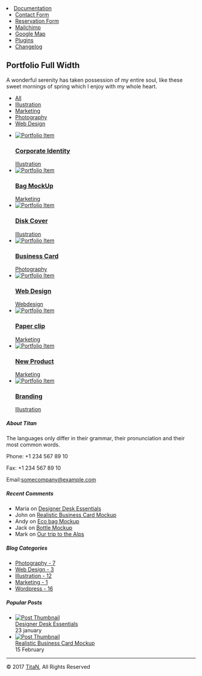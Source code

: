 <!DOCTYPE html>
<html lang="en-US" dir="ltr">
  <head>
    <meta charset="utf-8">
    <meta http-equiv="X-UA-Compatible" content="IE=edge">
    <meta name="viewport" content="width=device-width, initial-scale=1">
    <!--  
    Document Title
    =============================================
    -->
    <title>Titan | Multipurpose HTML5 Template</title>
    <!--  
    Favicons
    =============================================
    -->
    <link rel="apple-touch-icon" sizes="57x57" href="assets/images/favicons/apple-icon-57x57.png">
    <link rel="apple-touch-icon" sizes="60x60" href="assets/images/favicons/apple-icon-60x60.png">
    <link rel="apple-touch-icon" sizes="72x72" href="assets/images/favicons/apple-icon-72x72.png">
    <link rel="apple-touch-icon" sizes="76x76" href="assets/images/favicons/apple-icon-76x76.png">
    <link rel="apple-touch-icon" sizes="114x114" href="assets/images/favicons/apple-icon-114x114.png">
    <link rel="apple-touch-icon" sizes="120x120" href="assets/images/favicons/apple-icon-120x120.png">
    <link rel="apple-touch-icon" sizes="144x144" href="assets/images/favicons/apple-icon-144x144.png">
    <link rel="apple-touch-icon" sizes="152x152" href="assets/images/favicons/apple-icon-152x152.png">
    <link rel="apple-touch-icon" sizes="180x180" href="assets/images/favicons/apple-icon-180x180.png">
    <link rel="icon" type="image/png" sizes="192x192" href="assets/images/favicons/android-icon-192x192.png">
    <link rel="icon" type="image/png" sizes="32x32" href="assets/images/favicons/favicon-32x32.png">
    <link rel="icon" type="image/png" sizes="96x96" href="assets/images/favicons/favicon-96x96.png">
    <link rel="icon" type="image/png" sizes="16x16" href="assets/images/favicons/favicon-16x16.png">
    <link rel="manifest" href="/manifest.json">
    <meta name="msapplication-TileColor" content="#ffffff">
    <meta name="msapplication-TileImage" content="assets/images/favicons/ms-icon-144x144.png">
    <meta name="theme-color" content="#ffffff">
    <!--  
    Stylesheets
    =============================================
    
    -->
    <!-- Default stylesheets-->
    <link href="assets/lib/bootstrap/dist/css/bootstrap.min.css" rel="stylesheet">
    <!-- Template specific stylesheets-->
    <link href="https://fonts.googleapis.com/css?family=Roboto+Condensed:400,700" rel="stylesheet">
    <link href="https://fonts.googleapis.com/css?family=Volkhov:400i" rel="stylesheet">
    <link href="https://fonts.googleapis.com/css?family=Open+Sans:300,400,600,700,800" rel="stylesheet">
    <link href="assets/lib/animate.css/animate.css" rel="stylesheet">
    <link href="assets/lib/components-font-awesome/css/font-awesome.min.css" rel="stylesheet">
    <link href="assets/lib/et-line-font/et-line-font.css" rel="stylesheet">
    <link href="assets/lib/flexslider/flexslider.css" rel="stylesheet">
    <link href="assets/lib/owl.carousel/dist/assets/owl.carousel.min.css" rel="stylesheet">
    <link href="assets/lib/owl.carousel/dist/assets/owl.theme.default.min.css" rel="stylesheet">
    <link href="assets/lib/magnific-popup/dist/magnific-popup.css" rel="stylesheet">
    <link href="assets/lib/simple-text-rotator/simpletextrotator.css" rel="stylesheet">
    <!-- Main stylesheet and color file-->
    <link href="assets/css/style.css" rel="stylesheet">
    <link id="color-scheme" href="assets/css/colors/default.css" rel="stylesheet">
  </head>
  <body data-spy="scroll" data-target=".onpage-navigation" data-offset="60">
    <main>
      <div class="page-loader">
        <div class="loader">Loading...</div>
      </div>
      <nav class="navbar navbar-custom navbar-fixed-top" role="navigation">
        <div class="container">
          <div class="navbar-header">
            <button class="navbar-toggle" type="button" data-toggle="collapse" data-target="#custom-collapse"><span class="sr-only">Toggle navigation</span><span class="icon-bar"></span><span class="icon-bar"></span><span class="icon-bar"></span></button><a class="navbar-brand" href="index.html">Titan</a>
          </div>
          <div class="collapse navbar-collapse" id="custom-collapse">
            <ul class="nav navbar-nav navbar-right">
              <li class="dropdown"><a class="dropdown-toggle" href="#" data-toggle="dropdown">Home</a>
                <ul class="dropdown-menu">
                  <li><a href="index_mp_fullscreen_video_background.html">Default</a></li>
                  <li><a href="index_op_fullscreen_gradient_overlay.html">One Page</a></li>
                  <li><a href="index_agency.html">Agency</a></li>
                  <li><a href="index_portfolio.html">Portfolio</a></li>
                  <li><a href="index_restaurant.html">Restaurant</a></li>
                  <li><a href="index_finance.html">Finance</a></li>
                  <li><a href="index_landing.html">Landing Page</a></li>
                  <li><a href="index_photography.html">Photography</a></li>
                  <li><a href="index_shop.html">Shop</a></li>
                </ul>
              </li>
              <li class="dropdown"><a class="dropdown-toggle" href="#" data-toggle="dropdown">Headers</a>
                <ul class="dropdown-menu">
                  <li class="dropdown"><a class="dropdown-toggle" href="#" data-toggle="dropdown">Static Image Header</a>
                    <ul class="dropdown-menu">
                      <li><a href="index_mp_fullscreen_static.html">Fulscreen</a></li>
                      <li><a href="index_mp_classic_static.html">Classic</a></li>
                    </ul>
                  </li>
                  <li class="dropdown"><a class="dropdown-toggle" href="#" data-toggle="dropdown">Flexslider Header</a>
                    <ul class="dropdown-menu">
                      <li><a href="index_mp_fullscreen_flexslider.html">Fulscreen</a></li>
                      <li><a href="index_mp_classic_flexslider.html">Classic</a></li>
                    </ul>
                  </li>
                  <li class="dropdown"><a class="dropdown-toggle" href="#" data-toggle="dropdown">Video Background Header</a>
                    <ul class="dropdown-menu">
                      <li><a href="index_mp_fullscreen_video_background.html">Fulscreen</a></li>
                      <li><a href="index_mp_classic_video_background.html">Classic</a></li>
                    </ul>
                  </li>
                  <li class="dropdown"><a class="dropdown-toggle" href="#" data-toggle="dropdown">Text Rotator Header</a>
                    <ul class="dropdown-menu">
                      <li><a href="index_mp_fullscreen_text_rotator.html">Fulscreen</a></li>
                      <li><a href="index_mp_classic_text_rotator.html">Classic</a></li>
                    </ul>
                  </li>
                  <li class="dropdown"><a class="dropdown-toggle" href="#" data-toggle="dropdown">Gradient Overlay Header</a>
                    <ul class="dropdown-menu">
                      <li><a href="index_mp_fullscreen_gradient_overlay.html">Fulscreen</a></li>
                      <li><a href="index_mp_classic_gradient_overlay.html">Classic</a></li>
                    </ul>
                  </li>
                </ul>
              </li>
              <li class="dropdown"><a class="dropdown-toggle" href="#" data-toggle="dropdown">Pages</a>
                <ul class="dropdown-menu">
                  <li class="dropdown"><a class="dropdown-toggle" href="#" data-toggle="dropdown">About</a>
                    <ul class="dropdown-menu">
                      <li><a href="about1.html">About 1</a></li>
                      <li><a href="about2.html">About 2</a></li>
                      <li><a href="about3.html">About 3</a></li>
                      <li><a href="about4.html">About 4</a></li>
                      <li><a href="about5.html">About 5</a></li>
                    </ul>
                  </li>
                  <li class="dropdown"><a class="dropdown-toggle" href="#" data-toggle="dropdown">Services</a>
                    <ul class="dropdown-menu">
                      <li><a href="service1.html">Service 1</a></li>
                      <li><a href="service2.html">Service 2</a></li>
                      <li><a href="service3.html">Service 3</a></li>
                    </ul>
                  </li>
                  <li class="dropdown"><a class="dropdown-toggle" href="#" data-toggle="dropdown">Pricing</a>
                    <ul class="dropdown-menu">
                      <li><a href="pricing1.html">Pricing 1</a></li>
                      <li><a href="pricing2.html">Pricing 2</a></li>
                    </ul>
                  </li>
                  <li class="dropdown"><a class="dropdown-toggle" href="#" data-toggle="dropdown">Gallery</a>
                    <ul class="dropdown-menu">
                      <li><a href="gallery_col_2.html">2 Columns</a></li>
                      <li><a href="gallery_col_3.html">3 Columns</a></li>
                      <li><a href="gallery_col_4.html">4 Columns</a></li>
                      <li><a href="gallery_col_6.html">6 Columns</a></li>
                    </ul>
                  </li>
                  <li class="dropdown"><a class="dropdown-toggle" href="#" data-toggle="dropdown">Contact</a>
                    <ul class="dropdown-menu">
                      <li><a href="contact1.html">Contact 1</a></li>
                      <li><a href="contact2.html">Contact 2</a></li>
                      <li><a href="contact3.html">Contact 3</a></li>
                    </ul>
                  </li>
                  <li class="dropdown"><a class="dropdown-toggle" href="#" data-toggle="dropdown">Restaurant menu</a>
                    <ul class="dropdown-menu">
                      <li><a href="restaurant_menu1.html">Menu 2 Columns</a></li>
                      <li><a href="restaurant_menu2.html">Menu 3 Columns</a></li>
                    </ul>
                  </li>
                  <li><a href="login_register.html">Login / Register</a></li>
                  <li><a href="faq.html">FAQ</a></li>
                  <li><a href="404.html">Page 404</a></li>
                </ul>
              </li>
              <li class="dropdown"><a class="dropdown-toggle" href="#" data-toggle="dropdown">Portfolio</a>
                <ul class="dropdown-menu" role="menu">
                  <li class="dropdown"><a class="dropdown-toggle" href="#" data-toggle="dropdown">Boxed</a>
                    <ul class="dropdown-menu">
                      <li><a href="portfolio_boxed_col_2.html">2 Columns</a></li>
                      <li><a href="portfolio_boxed_col_3.html">3 Columns</a></li>
                      <li><a href="portfolio_boxed_col_4.html">4 Columns</a></li>
                    </ul>
                  </li>
                  <li class="dropdown"><a class="dropdown-toggle" href="#" data-toggle="dropdown">Boxed - Gutter</a>
                    <ul class="dropdown-menu">
                      <li><a href="portfolio_boxed_gutter_col_2.html">2 Columns</a></li>
                      <li><a href="portfolio_boxed_gutter_col_3.html">3 Columns</a></li>
                      <li><a href="portfolio_boxed_gutter_col_4.html">4 Columns</a></li>
                    </ul>
                  </li>
                  <li class="dropdown"><a class="dropdown-toggle" href="#" data-toggle="dropdown">Full Width</a>
                    <ul class="dropdown-menu">
                      <li><a href="portfolio_full_width_col_2.html">2 Columns</a></li>
                      <li><a href="portfolio_full_width_col_3.html">3 Columns</a></li>
                      <li><a href="portfolio_full_width_col_4.html">4 Columns</a></li>
                    </ul>
                  </li>
                  <li class="dropdown"><a class="dropdown-toggle" href="#" data-toggle="dropdown">Full Width - Gutter</a>
                    <ul class="dropdown-menu">
                      <li><a href="portfolio_full_width_gutter_col_2.html">2 Columns</a></li>
                      <li><a href="portfolio_full_width_gutter_col_3.html">3 Columns</a></li>
                      <li><a href="portfolio_full_width_gutter_col_4.html">4 Columns</a></li>
                    </ul>
                  </li>
                  <li class="dropdown"><a class="dropdown-toggle" href="#" data-toggle="dropdown">Masonry</a>
                    <ul class="dropdown-menu">
                      <li class="dropdown"><a class="dropdown-toggle" href="#" data-toggle="dropdown">Boxed</a>
                        <ul class="dropdown-menu">
                          <li><a href="portfolio_masonry_boxed_col_2.html">2 Columns</a></li>
                          <li><a href="portfolio_masonry_boxed_col_3.html">3 Columns</a></li>
                          <li><a href="portfolio_masonry_boxed_col_4.html">4 Columns</a></li>
                        </ul>
                      </li>
                      <li class="dropdown"><a class="dropdown-toggle" href="#" data-toggle="dropdown">Full Width</a>
                        <ul class="dropdown-menu">
                          <li><a href="portfolio_masonry_full_width_col_2.html">2 Columns</a></li>
                          <li><a href="portfolio_masonry_full_width_col_3.html">3 Columns</a></li>
                          <li><a href="portfolio_masonry_full_width_col_4.html">4 Columns</a></li>
                        </ul>
                      </li>
                    </ul>
                  </li>
                  <li class="dropdown"><a class="dropdown-toggle" href="#" data-toggle="dropdown">Hover Style</a>
                    <ul class="dropdown-menu">
                      <li><a href="portfolio_hover_black.html">Black</a></li>
                      <li><a href="portfolio_hover_gradient.html">Gradient</a></li>
                    </ul>
                  </li>
                  <li class="dropdown"><a class="dropdown-toggle" href="#" data-toggle="dropdown">Single</a>
                    <ul class="dropdown-menu">
                      <li class="dropdown"><a class="dropdown-toggle" href="#" data-toggle="dropdown">Featured Image</a>
                        <ul class="dropdown-menu">
                          <li><a href="portfolio_single_featured_image1.html">Style 1</a></li>
                          <li><a href="portfolio_single_featured_image2.html">Style 2</a></li>
                        </ul>
                      </li>
                      <li class="dropdown"><a class="dropdown-toggle" href="#" data-toggle="dropdown">Featured Slider</a>
                        <ul class="dropdown-menu">
                          <li><a href="portfolio_single_featured_slider1.html">Style 1</a></li>
                          <li><a href="portfolio_single_featured_slider2.html">Style 2</a></li>
                        </ul>
                      </li>
                      <li class="dropdown"><a class="dropdown-toggle" href="#" data-toggle="dropdown">Featured Video</a>
                        <ul class="dropdown-menu">
                          <li><a href="portfolio_single_featured_video1.html">Style 1</a></li>
                          <li><a href="portfolio_single_featured_video2.html">Style 2</a></li>
                        </ul>
                      </li>
                    </ul>
                  </li>
                </ul>
              </li>
              <li class="dropdown"><a class="dropdown-toggle" href="#" data-toggle="dropdown">Blog</a>
                <ul class="dropdown-menu" role="menu">
                  <li class="dropdown"><a class="dropdown-toggle" href="#" data-toggle="dropdown">Standard</a>
                    <ul class="dropdown-menu">
                      <li><a href="blog_standard_left_sidebar.html">Left Sidebar</a></li>
                      <li><a href="blog_standard_right_sidebar.html">Right Sidebar</a></li>
                    </ul>
                  </li>
                  <li class="dropdown"><a class="dropdown-toggle" href="#" data-toggle="dropdown">Grid</a>
                    <ul class="dropdown-menu">
                      <li><a href="blog_grid_col_2.html">2 Columns</a></li>
                      <li><a href="blog_grid_col_3.html">3 Columns</a></li>
                      <li><a href="blog_grid_col_4.html">4 Columns</a></li>
                    </ul>
                  </li>
                  <li class="dropdown"><a class="dropdown-toggle" href="#" data-toggle="dropdown">Masonry</a>
                    <ul class="dropdown-menu">
                      <li><a href="blog_grid_masonry_col_2.html">2 Columns</a></li>
                      <li><a href="blog_grid_masonry_col_3.html">3 Columns</a></li>
                      <li><a href="blog_grid_masonry_col_4.html">4 Columns</a></li>
                    </ul>
                  </li>
                  <li class="dropdown"><a class="dropdown-toggle" href="#" data-toggle="dropdown">Single</a>
                    <ul class="dropdown-menu">
                      <li><a href="blog_single_left_sidebar.html">Left Sidebar</a></li>
                      <li><a href="blog_single_right_sidebar.html">Right Sidebar</a></li>
                    </ul>
                  </li>
                </ul>
              </li>
              <li class="dropdown"><a class="dropdown-toggle" href="#" data-toggle="dropdown">Features</a>
                <ul class="dropdown-menu" role="menu">
                  <li><a href="alerts-and-wells.html"><i class="fa fa-bolt"></i> Alerts and Wells</a></li>
                  <li><a href="buttons.html"><i class="fa fa-link fa-sm"></i> Buttons</a></li>
                  <li><a href="tabs_and_accordions.html"><i class="fa fa-tasks"></i> Tabs &amp; Accordions</a></li>
                  <li><a href="content_box.html"><i class="fa fa-list-alt"></i> Contents Box</a></li>
                  <li><a href="forms.html"><i class="fa fa-check-square-o"></i> Forms</a></li>
                  <li><a href="icons.html"><i class="fa fa-star"></i> Icons</a></li>
                  <li><a href="progress-bars.html"><i class="fa fa-server"></i> Progress Bars</a></li>
                  <li><a href="typography.html"><i class="fa fa-font"></i> Typography</a></li>
                </ul>
              </li>
              <li class="dropdown"><a class="dropdown-toggle" href="#" data-toggle="dropdown">Shop</a>
                <ul class="dropdown-menu" role="menu">
                  <li class="dropdown"><a class="dropdown-toggle" href="#" data-toggle="dropdown">Product</a>
                    <ul class="dropdown-menu">
                      <li><a href="shop_product_col_3.html">3 columns</a></li>
                      <li><a href="shop_product_col_4.html">4 columns</a></li>
                    </ul>
                  </li>
                  <li><a href="shop_single_product.html">Single Product</a></li>
                  <li><a href="shop_checkout.html">Checkout</a></li>
                </ul>
              </li>
              <!--li.dropdown.navbar-cart-->
              <!--    a.dropdown-toggle(href='#', data-toggle='dropdown')-->
              <!--        span.icon-basket-->
              <!--        |-->
              <!--        span.cart-item-number 2-->
              <!--    ul.dropdown-menu.cart-list(role='menu')-->
              <!--        li-->
              <!--            .navbar-cart-item.clearfix-->
              <!--                .navbar-cart-img-->
              <!--                    a(href='#')-->
              <!--                        img(src='assets/images/shop/product-9.jpg', alt='')-->
              <!--                .navbar-cart-title-->
              <!--                    a(href='#') Short striped sweater-->
              <!--                    |-->
              <!--                    span.cart-amount 2 &times; $119.00-->
              <!--                    br-->
              <!--                    |-->
              <!--                    strong.cart-amount $238.00-->
              <!--        li-->
              <!--            .navbar-cart-item.clearfix-->
              <!--                .navbar-cart-img-->
              <!--                    a(href='#')-->
              <!--                        img(src='assets/images/shop/product-10.jpg', alt='')-->
              <!--                .navbar-cart-title-->
              <!--                    a(href='#') Colored jewel rings-->
              <!--                    |-->
              <!--                    span.cart-amount 2 &times; $119.00-->
              <!--                    br-->
              <!--                    |-->
              <!--                    strong.cart-amount $238.00-->
              <!--        li-->
              <!--            .clearfix-->
              <!--                .cart-sub-totle-->
              <!--                    strong Total: $476.00-->
              <!--        li-->
              <!--            .clearfix-->
              <!--                a.btn.btn-block.btn-round.btn-font-w(type='submit') Checkout-->
              <!--li.dropdown-->
              <!--    a.dropdown-toggle(href='#', data-toggle='dropdown') Search-->
              <!--    ul.dropdown-menu(role='menu')-->
              <!--        li-->
              <!--            .dropdown-search-->
              <!--                form(role='form')-->
              <!--                    input.form-control(type='text', placeholder='Search...')-->
              <!--                    |-->
              <!--                    button.search-btn(type='submit')-->
              <!--                        i.fa.fa-search-->
              <li class="dropdown"><a class="dropdown-toggle" href="documentation.html" data-toggle="dropdown">Documentation</a>
                <ul class="dropdown-menu">
                  <li><a href="documentation.html#contact">Contact Form</a></li>
                  <li><a href="documentation.html#reservation">Reservation Form</a></li>
                  <li><a href="documentation.html#mailchimp">Mailchimp</a></li>
                  <li><a href="documentation.html#gmap">Google Map</a></li>
                  <li><a href="documentation.html#plugin">Plugins</a></li>
                  <li><a href="documentation.html#changelog">Changelog</a></li>
                </ul>
              </li>
            </ul>
          </div>
        </div>
      </nav>
      <div class="main">
        <section class="module bg-dark-60 portfolio-page-header" data-background="assets/images/portfolio/portfolio_header_bg.jpg">
          <div class="container">
            <div class="row">
              <div class="col-sm-6 col-sm-offset-3">
                <h2 class="module-title font-alt">Portfolio Full Width</h2>
                <div class="module-subtitle font-serif">A wonderful serenity has taken possession of my entire soul, like these sweet mornings of spring which I enjoy with my whole heart.</div>
              </div>
            </div>
          </div>
        </section>
        <section class="module pb-0">
          <div class="container">
            <div class="row">
              <div class="col-sm-12">
                <ul class="filter font-alt" id="filters">
                  <li><a class="current wow fadeInUp" href="#" data-filter="*">All</a></li>
                  <li><a class="wow fadeInUp" href="#" data-filter=".illustration" data-wow-delay="0.2s">Illustration</a></li>
                  <li><a class="wow fadeInUp" href="#" data-filter=".marketing" data-wow-delay="0.4s">Marketing</a></li>
                  <li><a class="wow fadeInUp" href="#" data-filter=".photography" data-wow-delay="0.6s">Photography</a></li>
                  <li><a class="wow fadeInUp" href="#" data-filter=".webdesign" data-wow-delay="0.6s">Web Design</a></li>
                </ul>
              </div>
            </div>
          </div>
          <ul class="works-grid works-grid-gut works-hover-w works-grid-4" id="works-grid">
            <li class="work-item illustration webdesign"><a href="portfolio_single_featured_image1.html">
                <div class="work-image"><img src="assets/images/portfolio/grid-portfolio1.jpg" alt="Portfolio Item"/></div>
                <div class="work-caption font-alt">
                  <h3 class="work-title">Corporate Identity</h3>
                  <div class="work-descr">Illustration</div>
                </div></a></li>
            <li class="work-item marketing photography"><a href="portfolio_single_featured_image2.html">
                <div class="work-image"><img src="assets/images/portfolio/grid-portfolio2.jpg" alt="Portfolio Item"/></div>
                <div class="work-caption font-alt">
                  <h3 class="work-title">Bag MockUp</h3>
                  <div class="work-descr">Marketing</div>
                </div></a></li>
            <li class="work-item illustration photography"><a href="portfolio_single_featured_slider1.html">
                <div class="work-image"><img src="assets/images/portfolio/grid-portfolio3.jpg" alt="Portfolio Item"/></div>
                <div class="work-caption font-alt">
                  <h3 class="work-title">Disk Cover</h3>
                  <div class="work-descr">Illustration</div>
                </div></a></li>
            <li class="work-item marketing photography"><a href="portfolio_single_featured_slider2.htmll">
                <div class="work-image"><img src="assets/images/portfolio/grid-portfolio4.jpg" alt="Portfolio Item"/></div>
                <div class="work-caption font-alt">
                  <h3 class="work-title">Business Card</h3>
                  <div class="work-descr">Photography</div>
                </div></a></li>
            <li class="work-item illustration webdesign"><a href="portfolio_single_featured_video1.html">
                <div class="work-image"><img src="assets/images/portfolio/grid-portfolio5.jpg" alt="Portfolio Item"/></div>
                <div class="work-caption font-alt">
                  <h3 class="work-title">Web Design</h3>
                  <div class="work-descr">Webdesign</div>
                </div></a></li>
            <li class="work-item marketing webdesign"><a href="portfolio_single_featured_video2.html">
                <div class="work-image"><img src="assets/images/portfolio/grid-portfolio6.jpg" alt="Portfolio Item"/></div>
                <div class="work-caption font-alt">
                  <h3 class="work-title">Paper clip</h3>
                  <div class="work-descr">Marketing</div>
                </div></a></li>
            <li class="work-item marketing webdesign"><a href="portfolio_single_featured_image1.html">
                <div class="work-image"><img src="assets/images/portfolio/grid-portfolio7.jpg" alt="Portfolio Item"/></div>
                <div class="work-caption font-alt">
                  <h3 class="work-title">New Product</h3>
                  <div class="work-descr">Marketing</div>
                </div></a></li>
            <li class="work-item illustration webdesign"><a href="portfolio_single_featured_image2.html">
                <div class="work-image"><img src="assets/images/portfolio/grid-portfolio8.jpg" alt="Portfolio Item"/></div>
                <div class="work-caption font-alt">
                  <h3 class="work-title">Branding</h3>
                  <div class="work-descr">Illustration</div>
                </div></a></li>
          </ul>
        </section>
        <div class="module-small bg-dark">
          <div class="container">
            <div class="row">
              <div class="col-sm-3">
                <div class="widget">
                  <h5 class="widget-title font-alt">About Titan</h5>
                  <p>The languages only differ in their grammar, their pronunciation and their most common words.</p>
                  <p>Phone: +1 234 567 89 10</p>Fax: +1 234 567 89 10
                  <p>Email:<a href="#">somecompany@example.com</a></p>
                </div>
              </div>
              <div class="col-sm-3">
                <div class="widget">
                  <h5 class="widget-title font-alt">Recent Comments</h5>
                  <ul class="icon-list">
                    <li>Maria on <a href="#">Designer Desk Essentials</a></li>
                    <li>John on <a href="#">Realistic Business Card Mockup</a></li>
                    <li>Andy on <a href="#">Eco bag Mockup</a></li>
                    <li>Jack on <a href="#">Bottle Mockup</a></li>
                    <li>Mark on <a href="#">Our trip to the Alps</a></li>
                  </ul>
                </div>
              </div>
              <div class="col-sm-3">
                <div class="widget">
                  <h5 class="widget-title font-alt">Blog Categories</h5>
                  <ul class="icon-list">
                    <li><a href="#">Photography - 7</a></li>
                    <li><a href="#">Web Design - 3</a></li>
                    <li><a href="#">Illustration - 12</a></li>
                    <li><a href="#">Marketing - 1</a></li>
                    <li><a href="#">Wordpress - 16</a></li>
                  </ul>
                </div>
              </div>
              <div class="col-sm-3">
                <div class="widget">
                  <h5 class="widget-title font-alt">Popular Posts</h5>
                  <ul class="widget-posts">
                    <li class="clearfix">
                      <div class="widget-posts-image"><a href="#"><img src="assets/images/rp-1.jpg" alt="Post Thumbnail"/></a></div>
                      <div class="widget-posts-body">
                        <div class="widget-posts-title"><a href="#">Designer Desk Essentials</a></div>
                        <div class="widget-posts-meta">23 january</div>
                      </div>
                    </li>
                    <li class="clearfix">
                      <div class="widget-posts-image"><a href="#"><img src="assets/images/rp-2.jpg" alt="Post Thumbnail"/></a></div>
                      <div class="widget-posts-body">
                        <div class="widget-posts-title"><a href="#">Realistic Business Card Mockup</a></div>
                        <div class="widget-posts-meta">15 February</div>
                      </div>
                    </li>
                  </ul>
                </div>
              </div>
            </div>
          </div>
        </div>
        <hr class="divider-d">
        <footer class="footer bg-dark">
          <div class="container">
            <div class="row">
              <div class="col-sm-6">
                <p class="copyright font-alt">&copy; 2017&nbsp;<a href="index.html">TitaN</a>, All Rights Reserved</p>
              </div>
              <div class="col-sm-6">
                <div class="footer-social-links"><a href="#"><i class="fa fa-facebook"></i></a><a href="#"><i class="fa fa-twitter"></i></a><a href="#"><i class="fa fa-dribbble"></i></a><a href="#"><i class="fa fa-skype"></i></a>
                </div>
              </div>
            </div>
          </div>
        </footer>
        <div class="scroll-up"><a href="#totop"><i class="fa fa-angle-double-up"></i></a></div>
      </div>
    </main>
    <!--  
    JavaScripts
    =============================================
    -->
    <script src="assets/lib/jquery/dist/jquery.js"></script>
    <script src="assets/lib/bootstrap/dist/js/bootstrap.min.js"></script>
    <script src="assets/lib/wow/dist/wow.js"></script>
    <script src="assets/lib/jquery.mb.ytplayer/dist/jquery.mb.YTPlayer.js"></script>
    <script src="assets/lib/isotope/dist/isotope.pkgd.js"></script>
    <script src="assets/lib/imagesloaded/imagesloaded.pkgd.js"></script>
    <script src="assets/lib/flexslider/jquery.flexslider.js"></script>
    <script src="assets/lib/owl.carousel/dist/owl.carousel.min.js"></script>
    <script src="assets/lib/smoothscroll.js"></script>
    <script src="assets/lib/magnific-popup/dist/jquery.magnific-popup.js"></script>
    <script src="assets/lib/simple-text-rotator/jquery.simple-text-rotator.min.js"></script>
    <script src="assets/js/plugins.js"></script>
    <script src="assets/js/main.js"></script>
  </body>
</html>
